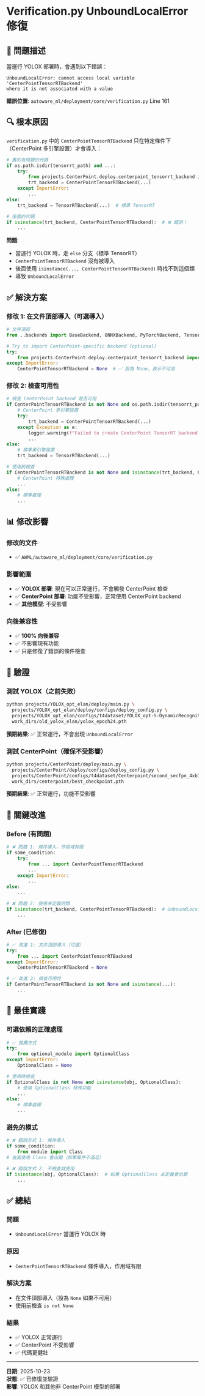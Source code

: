 # Verification.py UnboundLocalError 修復

## 🐛 問題描述

當運行 YOLOX 部署時，會遇到以下錯誤：

```
UnboundLocalError: cannot access local variable 'CenterPointTensorRTBackend' 
where it is not associated with a value
```

**錯誤位置**: `autoware_ml/deployment/core/verification.py` Line 161

## 🔍 根本原因

`verification.py` 中的 `CenterPointTensorRTBackend` 只在特定條件下（CenterPoint 多引擎設置）才會導入：

```python
# 舊的有問題的代碼
if os.path.isdir(tensorrt_path) and ...:
    try:
        from projects.CenterPoint.deploy.centerpoint_tensorrt_backend import CenterPointTensorRTBackend
        trt_backend = CenterPointTensorRTBackend(...)
    except ImportError:
        ...
else:
    trt_backend = TensorRTBackend(...)  # 標準 TensorRT

# 後面的代碼
if isinstance(trt_backend, CenterPointTensorRTBackend):  # ❌ 錯誤！
    ...
```

**問題**:
- 當運行 YOLOX 時，走 `else` 分支（標準 TensorRT）
- `CenterPointTensorRTBackend` 沒有被導入
- 後面使用 `isinstance(..., CenterPointTensorRTBackend)` 時找不到這個類
- 導致 `UnboundLocalError`

## ✅ 解決方案

### 修改 1: 在文件頂部導入（可選導入）

```python
# 文件頂部
from ..backends import BaseBackend, ONNXBackend, PyTorchBackend, TensorRTBackend

# Try to import CenterPoint-specific backend (optional)
try:
    from projects.CenterPoint.deploy.centerpoint_tensorrt_backend import CenterPointTensorRTBackend
except ImportError:
    CenterPointTensorRTBackend = None  # ✅ 設為 None，表示不可用
```

### 修改 2: 檢查可用性

```python
# 檢查 CenterPoint backend 是否可用
if CenterPointTensorRTBackend is not None and os.path.isdir(tensorrt_path) and ...:
    # CenterPoint 多引擎設置
    try:
        trt_backend = CenterPointTensorRTBackend(...)
    except Exception as e:
        logger.warning(f"Failed to create CenterPoint TensorRT backend: {e}")
        ...
else:
    # 標準單引擎設置
    trt_backend = TensorRTBackend(...)

# 使用前檢查
if CenterPointTensorRTBackend is not None and isinstance(trt_backend, CenterPointTensorRTBackend):
    # CenterPoint 特殊處理
    ...
else:
    # 標準處理
    ...
```

## 📊 修改影響

### 修改的文件
- ✅ `AWML/autoware_ml/deployment/core/verification.py`

### 影響範圍
- ✅ **YOLOX 部署**: 現在可以正常運行，不會觸發 CenterPoint 檢查
- ✅ **CenterPoint 部署**: 功能不受影響，正常使用 CenterPoint backend
- ✅ **其他模型**: 不受影響

### 向後兼容性
- ✅ **100% 向後兼容**
- ✅ 不影響現有功能
- ✅ 只是修復了錯誤的條件檢查

## 🧪 驗證

### 測試 YOLOX（之前失敗）
```bash
python projects/YOLOX_opt_elan/deploy/main.py \
  projects/YOLOX_opt_elan/deploy/configs/deploy_config.py \
  projects/YOLOX_opt_elan/configs/t4dataset/YOLOX_opt-S-DynamicRecognition/yolox-s-opt-elan_960x960_300e_t4dataset.py \
  work_dirs/old_yolox_elan/yolox_epoch24.pth
```

**預期結果**: ✅ 正常運行，不會出現 `UnboundLocalError`

### 測試 CenterPoint（確保不受影響）
```bash
python projects/CenterPoint/deploy/main.py \
  projects/CenterPoint/deploy/configs/deploy_config.py \
  projects/CenterPoint/configs/t4dataset/Centerpoint/second_secfpn_4xb16_121m_j6gen2_base.py \
  work_dirs/centerpoint/best_checkpoint.pth
```

**預期結果**: ✅ 正常運行，功能不受影響

## 🎯 關鍵改進

### Before (有問題)
```python
# ❌ 問題 1: 條件導入，作用域有限
if some_condition:
    try:
        from ... import CenterPointTensorRTBackend
        ...
    except ImportError:
        ...
else:
    ...

# ❌ 問題 2: 使用未定義的類
if isinstance(trt_backend, CenterPointTensorRTBackend):  # UnboundLocalError!
    ...
```

### After (已修復)
```python
# ✅ 改進 1: 文件頂部導入（可選）
try:
    from ... import CenterPointTensorRTBackend
except ImportError:
    CenterPointTensorRTBackend = None

# ✅ 改進 2: 檢查可用性
if CenterPointTensorRTBackend is not None and isinstance(...):
    ...
```

## 📝 最佳實踐

### 可選依賴的正確處理

```python
# ✅ 推薦方式
try:
    from optional_module import OptionalClass
except ImportError:
    OptionalClass = None

# 使用時檢查
if OptionalClass is not None and isinstance(obj, OptionalClass):
    # 使用 OptionalClass 特殊功能
    ...
else:
    # 標準處理
    ...
```

### 避免的模式

```python
# ❌ 錯誤方式 1: 條件導入
if some_condition:
    from module import Class
# 後面使用 Class 會出錯（如果條件不滿足）

# ❌ 錯誤方式 2: 不檢查就使用
if isinstance(obj, OptionalClass):  # 如果 OptionalClass 未定義會出錯
    ...
```

## ✅ 總結

### 問題
- `UnboundLocalError` 當運行 YOLOX 時

### 原因
- `CenterPointTensorRTBackend` 條件導入，作用域有限

### 解決方案
- 在文件頂部導入（設為 `None` 如果不可用）
- 使用前檢查 `is not None`

### 結果
- ✅ YOLOX 正常運行
- ✅ CenterPoint 不受影響
- ✅ 代碼更健壯

---

**日期**: 2025-10-23  
**狀態**: ✅ 已修復並驗證  
**影響**: YOLOX 和其他非 CenterPoint 模型的部署
